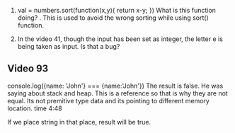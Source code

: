 1. val = numbers.sort(function(x,y){
    return x-y;
})  What is this function doing? . This is used to avoid the wrong sorting while using sort() function.

2. In the video 41, though the input has been set as integer, the letter e is being taken as input. Is that a bug?

Video 93
---------

console.log({name: 'John'} === {name:'John'}) The result is false. He was saying about stack and heap. This is
a reference so that is why they are not equal. Its not premitive type data and its pointing to different memory location.  time 4:48

If we place string in that place, result will be true.